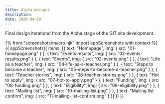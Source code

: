 ```yaml
---
title: Alpha designs
description:
date: 2020-04-08
---
```


Final design iterationd from the Alpha stage of the GIT site development. 

{% from "screenshots/macro.njk" import appScreenshots with context %}
{{ appScreenshots({
  items: [{
      text: "Homepage",
      img: { src: "01-homepage.png" }
    }, {
      text: "Events results",
      img: { src: "02-events-results.png" }
    }, {
      text: "Events",
      img: { src: "02-events.png" }
    }, {
      text: "Life as a teacher",
      img: { src: "04-life-as-a-teacher.png" }
    }, {
      text: "Steps to become a teacher",
      img: { src: "05-steps-to-become-a-teacher.png" }
    }, {
      text: "Teacher stories",
      img: { src: "06-teacher-stories.png" }
    }, {
      text: "Hot to apply",
      img: { src: "07-hot-to-apply.png" }
    }, {
      text: "Funding",
      img: { src: "08-funding.png" }
    }, {
      text: "Eligibility",
      img: { src: "09-eligibility.png" }
    }, {
      text: "Mailing list",
      img: { src: "10-mailing-list.png" }
    }, {
      text: "Mailing list confirm",
      img: { src: "11-mailing-list-confirm.png" }
    }]
}) }}
